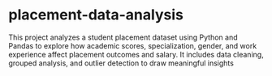 # placement-data-analysis
This project analyzes a student placement dataset using Python and Pandas to explore how academic scores, specialization, gender, and work experience affect placement outcomes and salary. It includes data cleaning, grouped analysis, and outlier detection to draw meaningful insights

